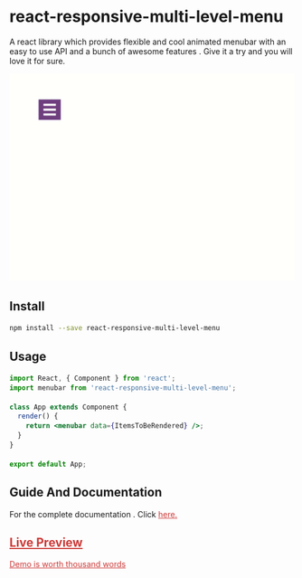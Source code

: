 
# react-responsive-multi-level-menu

A react library which provides flexible and cool animated menubar with an easy to use API and a bunch of awesome features . Give it a try and you will love it for sure.


<img src="demo1.gif" alt="demo">

## Install

```bash
npm install --save react-responsive-multi-level-menu
```

## Usage

```jsx
import React, { Component } from 'react';
import menubar from 'react-responsive-multi-level-menu';

class App extends Component {
  render() {
    return <menubar data={ItemsToBeRendered} />;
  }
}

export default App;
```

## Guide And Documentation

For the complete documentation . Click <a style="color:#cc3a38" href="https://react-responsive-multi-level-menu-docs.netlify.com/src-introduction">here.

## Live Preview

<a style="color:#cc3a38" href="https://react-responsive-multi-level-menu-demo.netlify.com/">Demo is worth thousand words</a>

